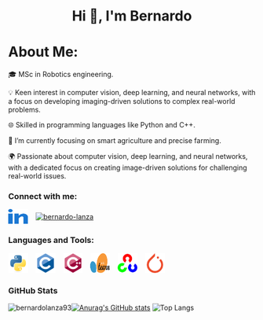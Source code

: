 
<h1 align="center">Hi 👋, I'm Bernardo</h1>

# About Me:
🎓 MSc in Robotics engineering.

💡 Keen interest in computer vision, deep learning, and neural networks, with a focus on developing imaging-driven solutions to complex real-world problems.

🌐 Skilled in programming languages like Python and C++.

🌱 I’m currently focusing on smart agriculture and precise farming.

🌍 Passionate about computer vision, deep learning, and neural networks, with a dedicated focus on creating image-driven solutions for challenging real-world issues.

  
</div><h3 align="left">Connect with me:</h3>
<p align="left">
<a href="https://www.linkedin.com/in/bernardo-lanza-554064163/" target="blank"><img align="center" src="https://raw.githubusercontent.com/teamedwardforever/Readme-Generator/71f25dd8b98329b168142a6b782a107b75eab178/svg/Social/linked-in-alt.svg" alt="bernardo-lanza" height="30" width="40" /></a>&nbsp;&nbsp;&nbsp;
<a href="mailto:bernardo.lanza.tech@gmail.com" target="blank"><img align="center" src="https://upload.wikimedia.org/wikipedia/commons/7/7e/Gmail_icon_%282020%29.svg" alt="bernardo-lanza" height="30" width="40" /></a></p>

<h3 align="left">Languages and Tools:</h3>
<p align="left">
<img src="https://raw.githubusercontent.com/teamedwardforever/Readme-Generator/71f25dd8b98329b168142a6b782a107b75eab178/svg/Skills/Languages/python-original.svg" alt="Python" width="40" height="40"/>&nbsp;&nbsp;&nbsp;
<img src="https://raw.githubusercontent.com/teamedwardforever/Readme-Generator/71f25dd8b98329b168142a6b782a107b75eab178/svg/Skills/Languages/c-original.svg" alt="C" width="40" height="40"/>&nbsp;&nbsp;&nbsp;
<img src="https://raw.githubusercontent.com/teamedwardforever/Readme-Generator/71f25dd8b98329b168142a6b782a107b75eab178/svg/Skills/Languages/cplusplus-original.svg" alt="CPP" width="40" height="40"/>&nbsp;&nbsp;&nbsp;
<img src="https://raw.githubusercontent.com/teamedwardforever/Readme-Generator/71f25dd8b98329b168142a6b782a107b75eab178/svg/Skills/ML/Scikit_learn_logo_small.svg" alt="Scikit" width="40" height="40"/>&nbsp;&nbsp;&nbsp;
<img src="https://raw.githubusercontent.com/teamedwardforever/Readme-Generator/71f25dd8b98329b168142a6b782a107b75eab178/svg/Skills/ML/opencv-icon.svg" alt="Opencv" width="40" height="40"/>&nbsp;&nbsp;&nbsp;
<img src="https://raw.githubusercontent.com/teamedwardforever/Readme-Generator/71f25dd8b98329b168142a6b782a107b75eab178/svg/Skills/ML/pytorch-icon.svg" alt="Pytorch" width="40" height="40"/>&nbsp;&nbsp;&nbsp;
</p>

<h3 align="left">GitHub Stats</h3>
<img align="left" height="180em" src="https://github-readme-stats.vercel.app/api/top-langs/?username=bernardolanza93&layout=compact&theme=nightowl" alt=bernardolanza93 />


[![Anurag's GitHub stats](https://github-readme-stats.vercel.app/api?username=bernardolanza93)](https://github.com/anuraghazra/github-readme-stats)
![Top Langs](https://github-readme-stats.vercel.app/api/top-langs/?username=bernardolanza93&hide_progress=true)

</div>

